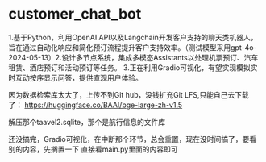 # customer_chat_bot
1.基于Python，利用OpenAI API以及Langchain开发客户支持的聊天类机器人，旨在通过自动化响应和简化预订流程提升客户支持效率。（测试模型采用gpt-4o-2024-05-13）2.设计多节点系统，集成多模态Assistants以处理机票预订、汽车租赁、酒店预订和活动预订等任务。 3.正在利用Gradio可视化，有望实现模拟实时互动按序显示问答，提供直观用户体验。

因为数据检索库太大了，上传不到Git hub，没钱扩充Git LFS,只能自己去下载了：
https://huggingface.co/BAAI/bge-large-zh-v1.5

解压那个taavel2.sqlite，那个是航行信息的文件库

还没搞完，Gradio可视化，在中断那个环节，总会重置，现在没时间搞了，要看别的内容，先搁置一下
直接看main.py里面的内容即可
